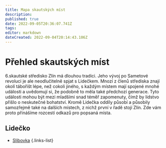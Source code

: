 ```yaml
---
title: Mapa skautských míst
description: 
published: true
date: 2022-09-05T20:36:07.741Z
tags: 
editor: markdown
dateCreated: 2022-09-04T20:14:43.106Z
---
```


# Přehled skautských míst

6.skautské středisko Zlín má dlouhou tradici. Jeho vývoj po Sametové revoluci je ale neodlučitelně spjat s Lidečkem. Mnozí z členů střediska znají okolí tábořišt lépe, než cokoli jiného, s každým místem mají spojené mnohé události a uvědomují si, že podobně to měla také předchozí generace. Tyto události mohou být mezi mladšími snad téměř zapomenuty, čímž by lidstvo přišlo o neskutečné bohatství. Kromě Lidečka oddíly působí a působily samozřejmě také na dalších místech, z nichž první v řadě stojí Zlín. 
Zde vám proto přinášíme rozcestí odkazů pro popsaná místa.

## Lidečko
- [Slibovka](slibovka)
{.links-list}